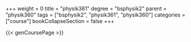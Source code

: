 +++
weight = 0
title = "physik361"
degree = "bsphysik2"
parent = "physik360"
tags = ["bsphysik2", "physik361", "physik360"]
categories = ["course"]
bookCollapseSection = false
+++

{{< genCoursePage >}}
